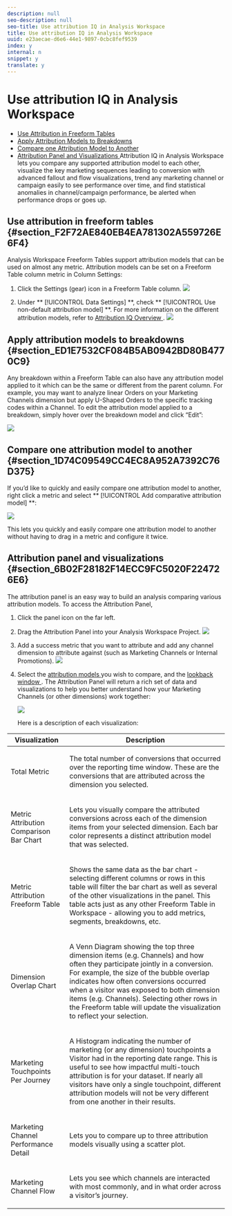 ```yaml
---
description: null
seo-description: null
seo-title: Use attribution IQ in Analysis Workspace
title: Use attribution IQ in Analysis Workspace
uuid: e23aecae-d6e6-44e1-9897-0cbc8fef9539
index: y
internal: n
snippet: y
translate: y
---
```


# Use attribution IQ in Analysis Workspace


* [ Use Attribution in Freeform Tables ](../../analysis_workspace_bucket/attribution/use_attribution_iq.md#section_F2F72AE840EB4EA781302A559726E6F4)
* [ Apply Attribution Models to Breakdowns ](../../analysis_workspace_bucket/attribution/use_attribution_iq.md#section_ED1E7532CF084B5AB0942BD80B4770C9)
* [ Compare one Attribution Model to Another ](../../analysis_workspace_bucket/attribution/use_attribution_iq.md#section_1D74C09549CC4EC8A952A7392C76D375)
* [ Attribution Panel and Visualizations ](../../analysis_workspace_bucket/attribution/use_attribution_iq.md#section_6B02F28182F14ECC9FC5020F224726E6)
Attribution IQ in Analysis Workspace lets you compare any supported attribution model to each other, visualize the key marketing sequences leading to conversion with advanced fallout and flow visualizations, trend any marketing channel or campaign easily to see performance over time, and find statistical anomalies in channel/campaign performance, be alerted when performance drops or goes up. 

## Use attribution in freeform tables {#section_F2F72AE840EB4EA781302A559726E6F4}

Analysis Workspace Freeform Tables support attribution models that can be used on almost any metric. Attribution models can be set on a Freeform Table column metric in Column Settings: 

1. Click the Settings (gear) icon in a Freeform Table column. ![](../../assets/Column_Settings.png) 

1. Under ** [!UICONTROL  Data Settings] **, check ** [!UICONTROL  Use non-default attribution model] **. For more information on the different attribution models, refer to [ Attribution IQ Overview ](../../analysis_workspace_bucket/attribution.md#section_4B9E7F83AE0B451A992397E55C3F5871). ![](../../assets/Attribution_Model_Selection.png) 


## Apply attribution models to breakdowns {#section_ED1E7532CF084B5AB0942BD80B4770C9}

Any breakdown within a Freeform Table can also have any attribution model applied to it which can be the same or different from the parent column. For example, you may want to analyze linear Orders on your Marketing Channels dimension but apply U-Shaped Orders to the specific tracking codes within a Channel. To edit the attribution model applied to a breakdown, simply hover over the breakdown model and click “Edit”: 

![](../../assets/breakdown_settings.png) 

## Compare one attribution model to another {#section_1D74C09549CC4EC8A952A7392C76D375}

If you’d like to quickly and easily compare one attribution model to another, right click a metric and select ** [!UICONTROL  Add comparative attribution model] **: 

![](../../assets/Comparative_Attribution_Model.png) 

This lets you quickly and easily compare one attribution model to another without having to drag in a metric and configure it twice. 

## Attribution panel and visualizations {#section_6B02F28182F14ECC9FC5020F224726E6}

The attribution panel is an easy way to build an analysis comparing various attribution models. To access the Attribution Panel, 

1. Click the panel icon on the far left.
1. Drag the Attribution Panel into your Analysis Workspace Project. ![](../../assets/Attribution_Panel_1.png) 

1. Add a success metric that you want to attribute and add any channel dimension to attribute against (such as Marketing Channels or Internal Promotions). ![](../../assets/attribution_panel2.png) 

1. Select the [ attribution models ](attribution_iq.md#section_4B9E7F83AE0B451A992397E55C3F5871) you wish to compare, and the [ lookback window ](attribution_iq.md#section_A2782BB64171431EB370CDCD4AD8030D). The Attribution Panel will return a rich set of data and visualizations to help you better understand how your Marketing Channels (or other dimensions) work together: 

   ![](../../assets/attr_panel_vizs.png) 

   Here is a description of each visualization: 

<table id="table_8194713497794034A4F20768D866D540"> 
 <thead> 
  <tr> 
   <th colname="col1" class="entry"> Visualization </th> 
   <th colname="col2" class="entry"> Description </th> 
  </tr> 
 </thead>
 <tbody> 
  <tr> 
   <td colname="col1"> <p>Total Metric </p> </td> 
   <td colname="col2"> <p>The total number of conversions that occurred over the reporting time window. These are the conversions that are attributed across the dimension you selected. </p> </td> 
  </tr> 
  <tr> 
   <td colname="col1"> <p>Metric Attribution Comparison Bar Chart </p> </td> 
   <td colname="col2"> <p>Lets you visually compare the attributed conversions across each of the dimension items from your selected dimension. Each bar color represents a distinct attribution model that was selected. </p> </td> 
  </tr> 
  <tr> 
   <td colname="col1"> <p>Metric Attribution Freeform Table </p> </td> 
   <td colname="col2"> <p>Shows the same data as the bar chart - selecting different columns or rows in this table will filter the bar chart as well as several of the other visualizations in the panel. This table acts just as any other Freeform Table in Workspace - allowing you to add metrics, segments, breakdowns, etc. </p> </td> 
  </tr> 
  <tr> 
   <td colname="col1"> <p>Dimension Overlap Chart </p> </td> 
   <td colname="col2"> <p>A Venn Diagram showing the top three dimension items (e.g. Channels) and how often they participate jointly in a conversion. For example, the size of the bubble overlap indicates how often conversions occurred when a visitor was exposed to both dimension items (e.g. Channels). Selecting other rows in the Freeform table will update the visualization to reflect your selection. </p> </td> 
  </tr> 
  <tr> 
   <td colname="col1"> <p>Marketing Touchpoints Per Journey </p> </td> 
   <td colname="col2"> <p>A Histogram indicating the number of marketing (or any dimension) touchpoints a Visitor had in the reporting date range. This is useful to see how impactful multi-touch attribution is for your dataset. If nearly all visitors have only a single touchpoint, different attribution models will not be very different from one another in their results. </p> </td> 
  </tr> 
  <tr> 
   <td colname="col1"> <p>Marketing Channel Performance Detail </p> </td> 
   <td colname="col2"> <p>Lets you to compare up to three attribution models visually using a scatter plot. </p> </td> 
  </tr> 
  <tr> 
   <td colname="col1"> <p>Marketing Channel Flow </p> </td> 
   <td colname="col2"> <p>Lets you see which channels are interacted with most commonly, and in what order across a visitor’s journey. </p> </td> 
  </tr> 
 </tbody> 
</table>


